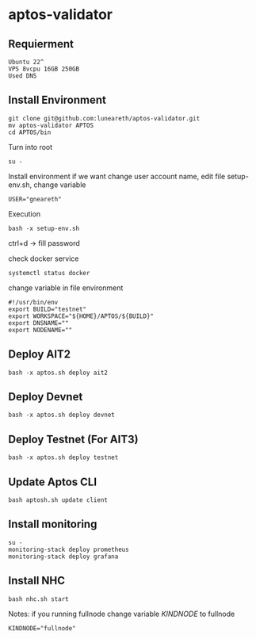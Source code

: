 # aptos-validator

## Requierment
```
Ubuntu 22^
VPS 8vcpu 16GB 250GB
Used DNS 
```

## Install Environment
```
git clone git@github.com:luneareth/aptos-validator.git
mv aptos-validator APTOS
cd APTOS/bin
```

Turn into root
```
su -
```

Install environment
if  we want change user account name, edit file setup-env.sh, change variable
```
USER="gneareth"
```

Execution
```
bash -x setup-env.sh
```

ctrl+d -> fill password

check docker service

```
systemctl status docker
```

change variable in file environment
```
#!/usr/bin/env
export BUILD="testnet"
export WORKSPACE="${HOME}/APTOS/${BUILD}"
export DNSNAME=""
export NODENAME=""
```



## Deploy AIT2

```
bash -x aptos.sh deploy ait2
```

## Deploy Devnet

```
bash -x aptos.sh deploy devnet
```

## Deploy Testnet (For AIT3)
```
bash -x aptos.sh deploy testnet
```

## Update Aptos CLI
```
bash aptosh.sh update client
```


## Install monitoring 

```
su -
monitoring-stack deploy prometheus
monitoring-stack deploy grafana

```

## Install NHC
```
bash nhc.sh start
```

Notes: if you running fullnode change variable *KINDNODE* to fullnode
```
KINDNODE="fullnode" 
```
